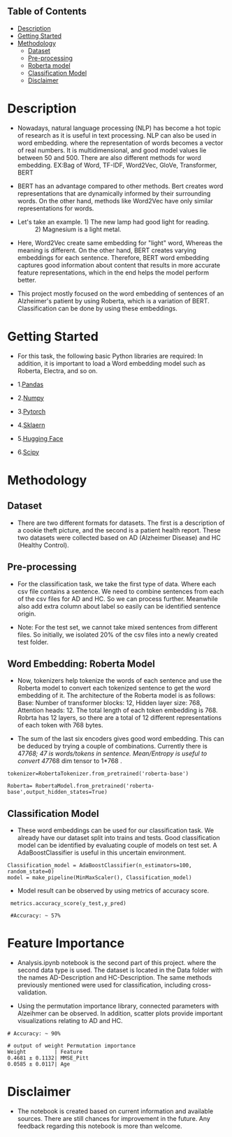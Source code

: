 ## Table of Contents
- [Description](#Description)
- [Getting Started](#Getting-Started)
- [Methodology](#Methodology)
  - [Dataset](#Dataset)
  - [Pre-processing](#pre-processing)
  - [Roberta model](#roberta-model)
  - [Classification Model](#classification-model)
  - [Disclaimer](#disclaimer)


# Description
- Nowadays, natural language processing (NLP) has become a hot topic of research as it is useful in text processing. NLP can also be used in word embedding. where the representation of words becomes a vector of real numbers. It is multidimensional, and good model values lie between 50 and 500. There are also different methods for word embedding. EX:Bag of Word, TF-IDF, Word2Vec, GloVe, Transformer, BERT

- BERT has an advantage compared to other methods. Bert creates word representations that are dynamically informed by their surrounding words. On the other hand, methods like Word2Vec have only similar representations for words.

- Let's take an example. 1) The new lamp had good light for reading.
                         2) Magnesium is a light metal.

- Here, Word2Vec create same embedding for "light" word, Whereas the meaning is different. On the other hand, BERT creates varying embeddings for each sentence. Therefore, BERT word embedding captures good information about content that results in more accurate feature representations, which in the end helps the model perform better.

- This project mostly focused on the word embedding of sentences of an Alzheimer's patient by using Roberta, which is a variation of BERT. Classification can be done by using these embeddings.


# Getting Started
- For this task, the following basic Python libraries are required: In addition, it is important to load a Word embedding model such as Roberta, Electra, and so on.

- 1.[Pandas](https://pandas.pydata.org/docs/)
- 2.[Numpy](https://numpy.org/doc/stable/)
- 3.[Pytorch](https://pytorch.org/tutorials/)
- 4.[Sklaern](https://scikit-learn.org/stable/user_guide.html)
- 5.[Hugging Face](https://huggingface.co/docs)
- 6.[Scipy](https://docs.scipy.org/doc/scipy/)


# Methodology

## Dataset

- There are two different formats for datasets. The first is a description of a cookie theft picture, and the second is a patient health report. These two datasets were collected based on AD (Alzheimer Disease) and HC (Healthy Control).

## Pre-processing

- For the classification task, we take the first type of data. Where each csv file contains a sentence. We need to combine sentences from each of the csv files for AD and HC. So we can process further. Meanwhile also add extra column about label so easily can be identified sentence origin.

- Note: For the test set, we cannot take mixed sentences from different files. So initially, we isolated 20% of the csv files into a newly created test folder.


## Word Embedding: Roberta Model 
- Now, tokenizers help tokenize the words of each sentence and use the Roberta model to convert each tokenized sentence to get the word embedding of it. The architecture of the Roberta model is as follows: Base: Number of transformer blocks: 12, Hidden layer size: 768, Attention heads: 12. The total length of each token embedding is 768. Robrta has 12 layers, so there are a total of 12 different representations of each token with 768 bytes.


- The sum of the last six encoders gives good word embedding. This can be deduced by trying a couple of combinations. Currently there is 47*768; 47 is words/tokens in sentence. Mean/Entropy is useful to convert 47*768 dim tensor to 1*768 .

 ```
 tokenizer=RobertaTokenizer.from_pretrained('roberta-base')
 ```

 ```
 Roberta= RobertaModel.from_pretrained('roberta-base',output_hidden_states=True)
 ```
 
 ## Classification Model
 - These word embeddings can be used for our classification task. We already have our dataset split into trains and tests. Good classification model can be identified by evaluating couple of models on test set. A  AdaBoostClassifier is useful in this uncertain environment.

 ```
Classification_model = AdaBoostClassifier(n_estimators=100, random_state=0)
model = make_pipeline(MinMaxScaler(), Classification_model)
 ```
- Model result can be observed by using metrics of accuracy score.
```
 metrics.accuracy_score(y_test,y_pred)

 #Accuracy: ~ 57%
```
# Feature Importance

- Analysis.ipynb notebook is the second part of this project. where the second data type is used. The dataset is located in the Data folder with the names AD-Description and HC-Description. The same methods previously mentioned were used for classification, including cross-validation.

- Using the permutation importance library, connected parameters with Alzeihmer can be observed. In addition, scatter plots provide important visualizations relating to AD and HC.

```
# Accuracy: ~ 90%

# output of weight Permutation importance
Weight         | Feature
0.4681 ± 0.1132| MMSE_Pitt
0.0585 ± 0.0117| Age
```

# Disclaimer
- The notebook is created based on current information and available sources. There are still chances for improvement in the future. Any feedback regarding this notebook is more than welcome.